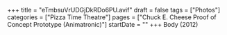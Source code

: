 +++
title = "eTmbsuVrUDGjDkRDo6PU.avif"
draft = false
tags = ["Photos"]
categories = ["Pizza Time Theatre"]
pages = ["Chuck E. Cheese Proof of Concept Prototype (Animatronic)"]
startDate = ""
+++
Body (2012)
